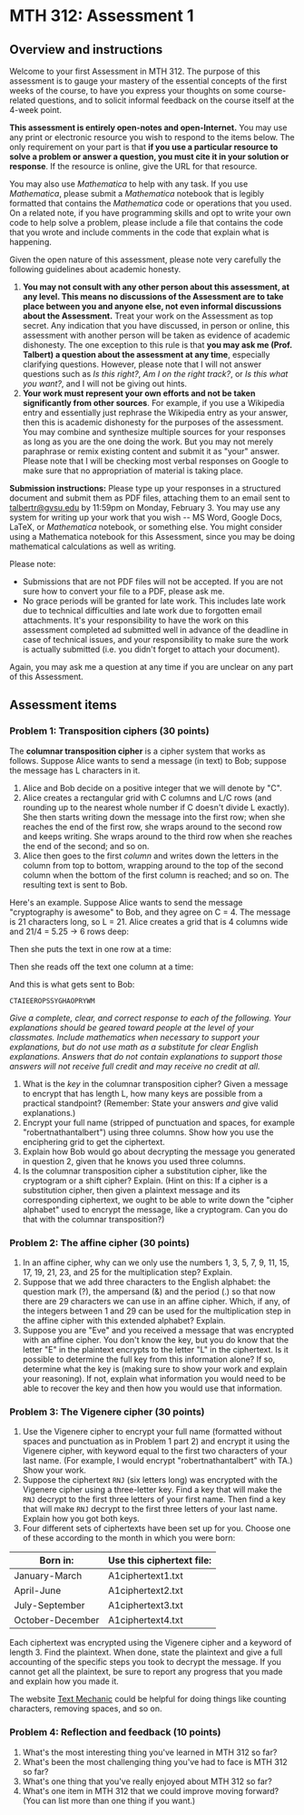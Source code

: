 # MTH 312: Assessment 1

## Overview and instructions

Welcome to your first Assessment in MTH 312. The purpose of this assessment is to gauge your mastery of the essential concepts of the first weeks of the course, to have you express your thoughts on some course-related questions, and to solicit informal feedback on the course itself at the 4-week point. 

**This assessment is entirely open-notes and open-Internet.** You may use any print or electronic resource you wish to respond to the items below. The only requirement on your part is that **if you use a particular resource to solve a problem or answer a question, you must cite it in your solution or response**. If the resource is online, give the URL for that resource. 

You may also use *Mathematica* to help with any task. If you use *Mathematica*, please submit a *Mathematica* notebook that is legibly formatted that contains the *Mathematica* code or operations that you used. On a related note, if you have programming skills and opt to write your own code to help solve a problem, please include a file that contains the code that you wrote and include comments in the code that explain what is happening. 

Given the open nature of this assessment, please note very carefully the following guidelines about academic honesty. 

1. **You may not consult with any other person about this assessment, at any level. This means no discussions of the Assessment are to take place between you and anyone else, not even informal discussions about the Assessment.** Treat your work on the Assessment as top secret. Any indication that you have discussed, in person or online, this assessment with another person will be taken as evidence of academic dishonesty. The one exception to this rule is that **you may ask me (Prof. Talbert) a question about the assessment at any time**, especially clarifying questions. However, please note that I will not answer questions such as *Is this right?*, *Am I on the right track?*, or *Is this what you want?*, and I will not be giving out hints. 
2. **Your work must represent your own efforts and not be taken significantly from other sources**. For example, if you use a Wikipedia entry and essentially just rephrase the Wikipedia entry as your answer, then this is academic dishonesty for the purposes of the assessment. You may combine and synthesize multiple sources for your responses as long as you are the one doing the work. But you may not merely paraphrase or remix existing content and submit it as "your" answer. Please note that I will be checking most verbal responses on Google to make sure that no appropriation of material is taking place. 



**Submission instructions:** Please type up your responses in a structured document and submit them as PDF files, attaching them to an email sent to [talbertr@gvsu.edu](mailto:talbertr@gvsu.edu) by 11:59pm on Monday, February 3. You may use any system for writing up your work that you wish -- MS Word, Google Docs, LaTeX, or  *Mathematica* notebook, or something else. You might consider using a Mathematica notebook for this Assessment, since you may be doing mathematical calculations as well as writing.

Please note: 

+ Submissions that are not PDF files will not be accepted. If you are not sure how to convert your file to a PDF, please ask me. 
+ No grace periods will be granted for late work. This includes late work due to technical difficulties and late work due to forgotten email attachments. It's your responsibility to have the work on this assessment completed ad submitted well in advance of the deadline in case of technical issues, and your responsibility to make sure the work is actually submitted (i.e. you didn't forget to attach your document). 

Again, you may ask me a question at any time if you are unclear on any part of this Assessment. 

## Assessment items

### Problem 1: Transposition ciphers (30 points) 

The **columnar transposition cipher** is a cipher system that works as follows. Suppose Alice wants to send a message (in text) to Bob; suppose the message has L characters in it. 

1. Alice and Bob decide on a positive integer that we will denote by "C". 
2. Alice creates a rectangular grid with C columns and L/C rows (and rounding up to the nearest whole number if C doesn't divide L exactly). She then starts writing down the message into the first row; when she reaches the end of the first row, she wraps around to the second row and keeps writing. She wraps around to the third row when she reaches the end of the second; and so on. 
3. Alice then goes to the first *column* and writes down the letters in the column from top to bottom, wrapping around to the top of the second column when the bottom of the first column is reached; and so on. The resulting text is sent to Bob. 

Here's an example. Suppose Alice wants to send the message "cryptography is awesome" to Bob, and they agree on C = 4. The message is 21 characters long, so L = 21. Alice creates a grid that is 4 columns wide and 21/4 = 5.25 -> 6 rows deep: 

Then she puts the text in one row at a time: 

Then she reads off the text one column at a time: 

And this is what gets sent to Bob:

`CTAIEEROPSSYGHAOPRYWM`

*Give a complete, clear, and correct response to each of the following. Your explanations should be geared toward people at the level of your classmates. Include mathematics when necessary to support your explanations, but do not use math as a substitute for clear English explanations. Answers that do not contain explanations to support those answers will not receive full credit and may receive no credit at all.*

1. What is the *key* in the columnar transposition cipher? Given a message to encrypt that has length L, how many keys are possible from a practical standpoint? (Remember: State your answers *and* give valid explanations.) 
2. Encrypt your full name (stripped of punctuation and spaces, for example "robertnathantalbert") using three columns. Show how you use the enciphering grid to get the ciphertext. 
3. Explain how Bob would go about decrypting the message you generated in question 2, given that he knows you used three columns. 
4. Is the columnar transposition cipher a substitution cipher, like the cryptogram or a shift cipher? Explain. (Hint on this: If a cipher is a substitution cipher, then given a plaintext message and its corresponding ciphertext, we ought to be able to write down the "cipher alphabet" used to encrypt the message, like a cryptogram. Can you do that with the columnar transposition?) 


### Problem 2: The affine cipher (30 points) 

1. In an affine cipher, why can we only use the numbers 1, 3, 5, 7, 9, 11, 15, 17, 19, 21, 23, and 25 for the multiplication step? Explain. 
2. Suppose that we add three characters to the English alphabet: the question mark (?), the ampersand (&) and the period (.) so that now there are 29 characters we can use in an affine cipher. Which, if any, of the integers between 1 and 29 can be used for the multiplication step in the affine cipher with this extended alphabet? Explain. 
3. Suppose you are "Eve" and you received a message that was encrypted with an affine cipher. You don't know the key, but you do know that the letter "E" in the plaintext encrypts to the letter "L" in the ciphertext. Is it possible to determine the full key from this information alone? If so, determine what the key is (making sure to show your work and explain your reasoning). If not, explain what information you would need to be able to recover the key and then how you would use that information.  


### Problem 3: The Vigenere cipher (30 points) 

1. Use the Vigenere cipher to encrypt your full name (formatted without spaces and punctuation as in Problem 1 part 2) and encrypt it using the Vigenere cipher, with keyword equal to the first two characters of your last name. (For example, I would encrypt "robertnathantalbert" with TA.) Show your work. 
2. Suppose the ciphertext `RNJ` (six letters long) was encrypted with the Vigenere cipher using a three-letter key. Find a key that will make the `RNJ` decrypt to the first three letters of your first name. Then find a key that will make  `RNJ` decrypt to the first three letters of your last name. Explain how you got both keys. 
3. Four different sets of ciphertexts have been set up for you. Choose one of these according to the month in which you were born: 


| Born in:         |  Use this ciphertext file:  |
| ---------------- | :-------------------------  |
| January-March    |  A1ciphertext1.txt          |
| April-June       |  A1ciphertext2.txt          |
| July-September   |  A1ciphertext3.txt          |
| October-December |  A1ciphertext4.txt          |

Each ciphertext was encrypted using the Vigenere cipher and a keyword of length 3. Find the plaintext. When done, state the plaintext and give a full accounting of the specific steps you took to decrypt the message. If you cannot get all the plaintext, be sure to report any progress that you made and explain how you made it. 

The website [Text Mechanic](http://textmechanic.com/) could be helpful for doing things like counting characters, removing spaces, and so on. 


### Problem 4: Reflection and feedback (10 points) 

1. What's the most interesting thing you've learned in MTH 312 so far? 
2. What's been the most challenging thing you've had to face is MTH 312 so far? 
3. What's one thing that you've really enjoyed about MTH 312 so far? 
4. What's one item in MTH 312 that we could improve moving forward? (You can list more than one thing if you want.) 


